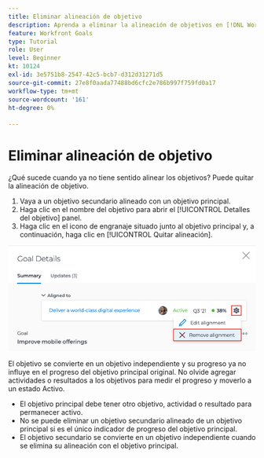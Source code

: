 ```yaml
---
title: Eliminar alineación de objetivo
description: Aprenda a eliminar la alineación de objetivos en [!DNL Workfront Goals].
feature: Workfront Goals
type: Tutorial
role: User
level: Beginner
kt: 10124
exl-id: 3e5751b8-2547-42c5-bcb7-d312d31271d5
source-git-commit: 27e8f0aada77488bd6cfc2e786b997f759fd0a17
workflow-type: tm+mt
source-wordcount: '161'
ht-degree: 0%

---
```


# Eliminar alineación de objetivo

¿Qué sucede cuando ya no tiene sentido alinear los objetivos? Puede quitar la alineación de objetivo.

1. Vaya a un objetivo secundario alineado con un objetivo principal.
1. Haga clic en el nombre del objetivo para abrir el [!UICONTROL Detalles del objetivo] panel.
1. Haga clic en el icono de engranaje situado junto al objetivo principal y, a continuación, haga clic en [!UICONTROL Quitar alineación].

![Captura de pantalla del [!UICONTROL Quitar alineación] en [!DNL Workfront Goals]](assets/08-workfront-goals-remove-goal-alignment.png)

El objetivo se convierte en un objetivo independiente y su progreso ya no influye en el progreso del objetivo principal original. No olvide agregar actividades o resultados a los objetivos para medir el progreso y moverlo a un estado Activo.

<!-- Pro-tips graphic -->

* El objetivo principal debe tener otro objetivo, actividad o resultado para permanecer activo.
* No se puede eliminar un objetivo secundario alineado de un objetivo principal si es el único indicador de progreso del objetivo principal.
* El objetivo secundario se convierte en un objetivo independiente cuando se elimina su alineación con el objetivo principal.
